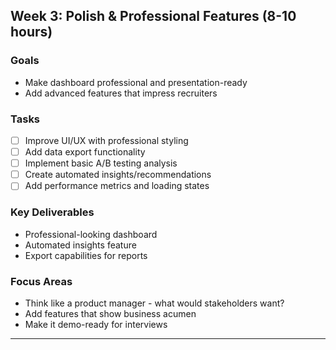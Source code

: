 ## Week 3: Polish & Professional Features (8-10 hours)
### Goals
- Make dashboard professional and presentation-ready
- Add advanced features that impress recruiters

### Tasks
- [ ] Improve UI/UX with professional styling
- [ ] Add data export functionality
- [ ] Implement basic A/B testing analysis
- [ ] Create automated insights/recommendations
- [ ] Add performance metrics and loading states

### Key Deliverables
- Professional-looking dashboard
- Automated insights feature
- Export capabilities for reports

### Focus Areas
- Think like a product manager - what would stakeholders want?
- Add features that show business acumen
- Make it demo-ready for interviews

---
